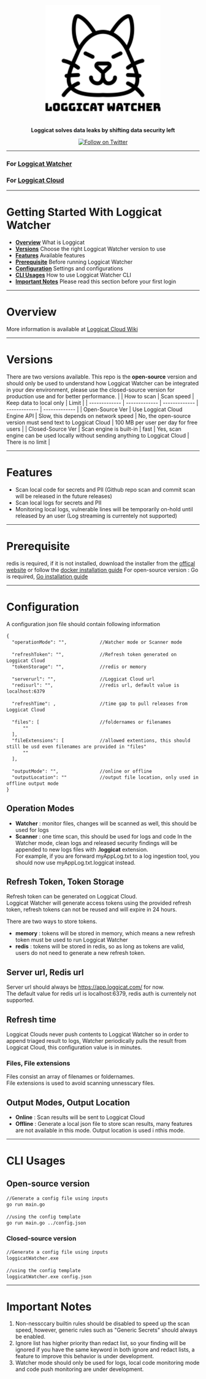 <div align="center">

<img src="https://raw.githubusercontent.com/loggicat/Loggicat-Cloud-Wiki/main/public/watcherLog.png" height="300" />

**Loggicat solves data leaks by shifting data security left**

[![Follow on Twitter](https://img.shields.io/twitter/follow/loggicat?style=social)](https://twitter.com/loggicat)

---

</div>

<h3 align="left">
For <a href="https://github.com/loggicat/Loggicat-watcher-public">Loggicat Watcher</a>
</h3>
<h3 align="left">
For <a href="https://github.com/loggicat/Loggicat-Cloud-Wiki">Loggicat Cloud</a>
</h3>

---

# Getting Started With Loggicat Watcher
* **[Overview](#overview)** What is Loggicat
* **[Versions](#versions)** Choose the right Loggicat Watcher version to use
* **[Features](#featrues)** Available features
* **[Prerequisite](#prerequisite)** Before running Loggicat Watcher
* **[Configuration](#configuration)** Settings and configurations
* **[CLI Usages](#cli-usages)** How to use Loggicat Watcher CLI
* **[Important Notes](#important-notes)** Please read this section before your first login

---

# Overview
More information is available at <a href="https://github.com/loggicat/Loggicat-Cloud-Wiki">Loggicat Cloud Wiki</a>
<br />

---

# Versions
There are two versions available. This repo is the **open-source** version and should only be used to understand how Loggicat Watcher can be integrated in your dev environment, please use the closed-source version for production use and for better performance.
|  | How to scan | Scan speed | Keep data to local only | Limit | 
| ------------- | ------------- | ------------- | ------------- | ------------- | 
| Open-Source Ver  | Use Loggicat Cloud Engine API | Slow, this depends on network speed |  No, the open-source version must send text to Loggicat Cloud | 100 MB per user per day for free users |
| Closed-Source Ver  | Scan engine is built-in  | fast | Yes, scan engine can be used locally without sending anything to Loggicat Cloud | There is no limit |

---

# Features
- Scan local code for secrets and PII (Github repo scan and commit scan will be released in the future releases)
- Scan local logs for secrets and PII
- Monitoring local logs, vulnerable lines will be temporarily on-hold until released by an user (Log streaming is currentely not supported)

---

# Prerequisite
redis is required, if it is not installed, download the installer from the <a href="https://redis.io/">offical website</a> or follow the <a href="https://hub.docker.com/_/redis/">docker installation guide</a>
For open-source version : Go is required, <a href="https://golang.org/doc/install">Go installation guide</a> 

---

# Configuration
A configuration json file should contain following information
```
{
  "operationMode": "",            //Watcher mode or Scanner mode

  "refreshToken": "",             //Refresh token generated on Loggicat Cloud
  "tokenStorage": "",             //redis or memory
  
  "serverurl": "",                //Loggicat Cloud url
  "redisurl": "",                 //redis url, default value is localhost:6379
  
  "refreshTime": ,                //time gap to pull releases from Loggicat Cloud
  
  "files": [                      //foldernames or filenames
      "" 
  ],
  "fileExtensions": [             //allowed extentions, this should still be usd even filenames are provided in "files"
      ""                         
  ],
  
  "outputMode": "",               //online or offline
  "outputLocation": ""            //output file location, only used in offline output mode
}
```
## Operation Modes
- **Watcher** : monitor files, changes will be scanned as well, this should be used for logs
- **Scanner** : one time scan, this should be used for logs and code
In the Watcher mode, clean logs and released security findings will be appended to new logs files with **.loggicat** extension. <br />
For example, if you are forward myAppLog.txt to a log ingestion tool, you should now use myAppLog.txt.loggicat instead.

## Refresh Token, Token Storage
Refresh token can be generated on Loggicat Cloud. <br />
Loggicat Watcher will generate access tokens using the provided refresh token, refresh tokens can not be reused and will expire in 24 hours.<br />

There are two ways to store tokens. <br />
- **memory** : tokens will be stored in memory, which means a new refresh token must be used to run Loggicat Watcher
- **redis** : tokens will be stored in redis, so as long as tokens are valid, users do not need to generate a new refresh token.

## Server url, Redis url
Server url should always be https://app.loggicat.com/ for now. <br />
The default value for redis url is localhost:6379, redis auth is currentely not supported. <br />

## Refresh time
Loggicat Clouds never push contents to Loggicat Watcher so in order to append triaged result to logs, Watcher periodically pulls the result from Loggicat Cloud, this configuration value is in minutes. 

### Files, File extensions
Files consist an array of filenames or foldernames. <br />
File extensions is used to avoid scanning unnesscary files.

## Output Modes, Output Location
- **Online** : Scan results will be sent to Loggicat Cloud
- **Offline** : Generate a local json file to store scan results, many features are not available in this mode. Output location is used i nthis mode.

---

# CLI Usages

## Open-source version
```
//Generate a config file using inputs
go run main.go

//using the config template
go run main.go ../config.json
```

### Closed-source version
```
//Generate a config file using inputs
loggicatWatcher.exe

//using the config template
loggicatWatcher.exe config.json
```

---

# Important Notes
1. Non-nessccary builtin rules should be disabled to speed up the scan speed, however, generic rules such as "Generic Secrets" should always be enabled.
2. Ignore list has higher priority than redact list, so your finding will be ignored if you have the same keyword in both ignore and redact lists, a feature to improve this behavior is under development.
3. Watcher mode should only be used for logs, local code monitoring mode and code push monitoring are under development.

